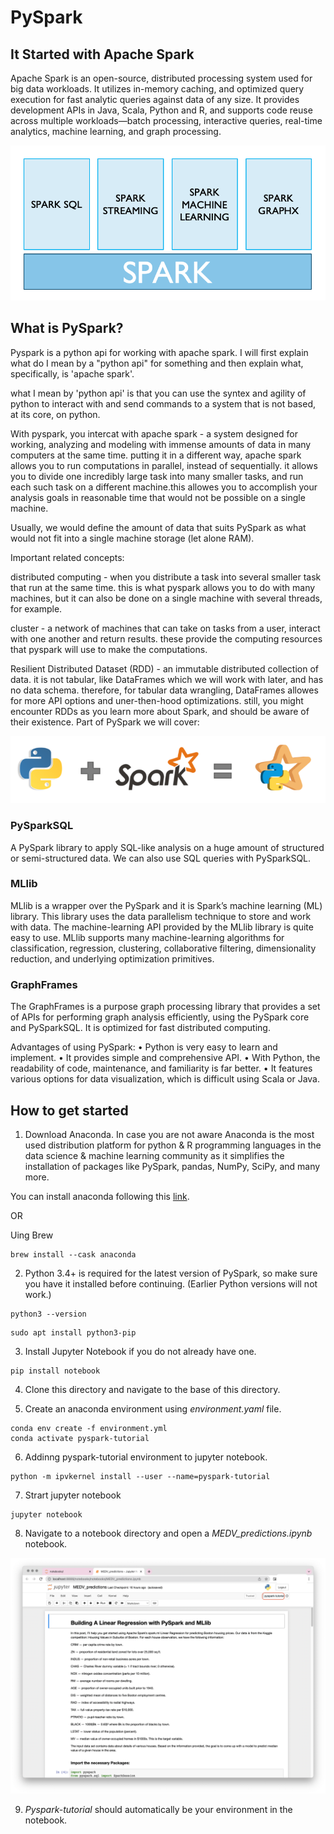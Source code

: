 # PySpark

## It Started with Apache Spark 

Apache Spark is an open-source, distributed processing system used for big data workloads. It utilizes in-memory caching, and optimized query execution for fast analytic queries against data of any size. It provides development APIs in Java, Scala, Python and R, and supports code reuse across multiple workloads—batch processing, interactive queries, real-time analytics, machine learning, and graph processing. 

![spark](assets/template_0.png)

## What is PySpark?

Pyspark is a python api for working with apache spark. I will first explain what do I mean by a "python api" for something and then explain what, specifically, is 'apache spark'.

what I mean by 'python api' is that you can use the syntex and agility of python to interact with and send commands to a system that is not based, at its core, on python.

With pyspark, you intercat with apache spark - a system designed for working, analyzing and modeling with immense amounts of data in many computers at the same time. putting it in a different way, apache spark allows you to run computations in parallel, instead of sequentially. it allows you to divide one incredibly large task into many smaller tasks, and run each such task on a different machine.this allowes you to accomplish your analysis goals in reasonable time that would not be possible on a single machine.

Usually, we would define the amount of data that suits PySpark as what would not fit into a single machine storage (let alone RAM).

Important related concepts:

distributed computing - when you distribute a task into several smaller task that run at the same time. this is what pyspark allows you to do with many machines, but it can also be done on a single machine with several threads, for example.

cluster - a network of machines that can take on tasks from a user, interact with one another and return results. these provide the computing resources that pyspark will use to make the computations.

Resilient Distributed Dataset (RDD) - an immutable distributed collection of data. it is not tabular, like DataFrames which we will work with later, and has no data schema. therefore, for tabular data wrangling, DataFrames allowes for more API options and uner-then-hood optimizations. still, you might encounter RDDs as you learn more about Spark, and should be aware of their existence.
Part of PySpark we will cover:


![python + spark](assets/template_1.png)

### PySparkSQL
A PySpark library to apply SQL-like analysis on a huge amount of structured or semi-structured data. We can also use SQL queries with PySparkSQL.

### MLlib
MLlib is a wrapper over the PySpark and it is Spark’s machine learning (ML) library. This library uses the data parallelism technique to store and work with data. The machine-learning API provided by the MLlib library is quite easy to use. MLlib supports many machine-learning algorithms for classification, regression, clustering, collaborative filtering, dimensionality reduction, and underlying optimization primitives.

### GraphFrames
The GraphFrames is a purpose graph processing library that provides a set of APIs for performing graph analysis efficiently, using the PySpark core and PySparkSQL. It is optimized for fast distributed computing. 

Advantages of using PySpark: 
• Python is very easy to learn and implement. 
• It provides simple and comprehensive API. 
• With Python, the readability of code, maintenance, and familiarity is far better. 
• It features various options for data visualization, which is difficult using Scala or Java.  

## How to get started 

1. Download Anaconda. In case you are not aware Anaconda is the most used distribution platform for python & R programming languages in the data science & machine learning community as it simplifies the installation of packages like PySpark, pandas, NumPy, SciPy, and many more.

You can install anaconda following this [link](https://www.anaconda.com/products/distribution). 

OR 

Uing Brew

```
brew install --cask anaconda
```
2. Python 3.4+ is required for the latest version of PySpark, so make sure you have it installed before continuing. (Earlier Python versions will not work.)

```
python3 --version
```

```
sudo apt install python3-pip
```

3. Install Jupyter Notebook if you do not already have one. 

```
pip install notebook
```

4. Clone this directory and navigate to the base of this directory. 

5. Create an anaconda environment using *environment.yaml* file. 

```
conda env create -f environment.yml
conda activate pyspark-tutorial

```
6. Addinng pyspark-tutorial environment to jupyter notebook. 

```
python -m ipvkernel install --user --name=pyspark-tutorial
```

7. Strart jupyter notebook 

```
jupyter notebook
```

8. Navigate to a notebook directory and open a *MEDV_predictions.ipynb* notebook. 

![notebook](assets/template_two.png)

9. *Pyspark-tutorial* should automatically be your environment in the notebook. 


